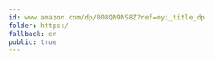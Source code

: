 ```yaml
---
id: www.amazon.com/dp/B08QN9NS8Z?ref=myi_title_dp
folder: https:/
fallback: en
public: true
---
```

